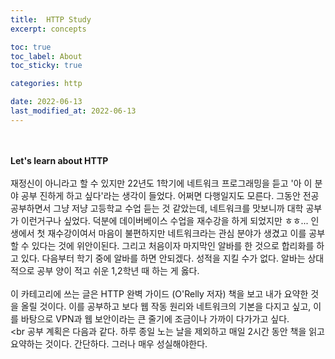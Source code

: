 ```yaml
---
title:  HTTP Study
excerpt: concepts

toc: true
toc_label: About
toc_sticky: true

categories: http

date: 2022-06-13
last_modified_at: 2022-06-13
---
```

<br><br>
**Let's learn about HTTP**
<br><br>
재정신이 아니라고 할 수 있지만 22년도 1학기에 네트워크 프로그래밍을 듣고 '아 이 분야 공부 진하게 하고 싶다'라는 생각이 들었다. 어쩌면 다행일지도 모른다. 그동안 전공 공부하면서 그냥 저냥 고등학교 수업 듣는 것 같았는데, 네트워크를 맛보니까 대학 공부가 이런거구나 싶었다. 덕분에 데이버베이스 수업을 재수강을 하게 되었지만 ㅎㅎ... 인생에서 첫 재수강이여서 마음이 불편하지만 네트워크라는 관심 분야가 생겼고 이를 공부할 수 있다는 것에 위안이된다. 그리고 처음이자 마지막인 알바를 한 것으로 합리화를 하고 있다. 다음부터 학기 중에 알바를 하면 안되겠다. 성적을 지킬 수가 없다. 알바는 상대적으로 공부 양이 적고 쉬운 1,2학년 때 하는 게 옳다.<br><br>
이 카테고리에 쓰는 글은 HTTP 완벽 가이드 (O'Relly 저자) 책을 보고 내가 요약한 것을 올릴 것이다. 이를 공부하고 보다 웹 작동 원리와 네트워크의 기본을 다지고 싶고, 이를 바탕으로 VPN과 웹 보안이라는 큰 줄기에 조금이나 가까이 다가가고 싶다. <br><br
공부 계획은 다음과 같다. 하루 종일 노는 날을 제외하고 매일 2시간 동안 책을 읽고 요약하는 것이다. 간단하다. 그러나 매우 성실해야한다.
